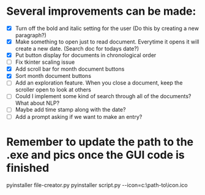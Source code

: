 # Several improvements can be made:

- [X] Turn off the bold and italic setting for the user (Do this by creating a new paragraph?)
- [X] Make something to open just to read document. Everytime it opens it will create a new date. (Search doc for todays date?)
- [X] Put button display for documents in chronological order
- [ ] Fix tkinter scaling issue
- [X] Add scroll bar for month document buttons
- [X] Sort month document buttons
- [ ] Add an exploration feature. When you close a document, keep the scroller open to look at others
- [ ] Could I implement some kind of search through all of the documents? What about NLP?
- [ ] Maybe add time stamp along with the date?
- [ ] Add a prompt asking if we want to make an entry?

# Remember to update the path to the .exe and pics once the GUI code is finished
pyinstaller file-creator.py
pyinstaller script.py --icon=c:\path-to\icon.ico